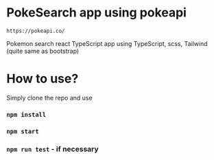 # PokeSearch app using pokeapi
`https://pokeapi.co/`

Pokemon search react TypeScript app using TypeScript, scss, Tailwind (quite same as bootstrap)


# How to use?
Simply clone the repo and use 
### `npm install`
### `npm start`
### `npm run test` - if necessary
